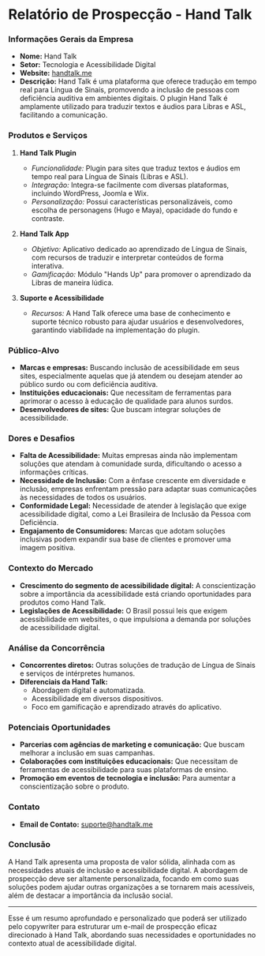 # Relatório de Prospecção - Hand Talk

### Informações Gerais da Empresa
- **Nome:** Hand Talk  
- **Setor:** Tecnologia e Acessibilidade Digital  
- **Website:** [handtalk.me](http://www.handtalk.me)  
- **Descrição:** Hand Talk é uma plataforma que oferece tradução em tempo real para Língua de Sinais, promovendo a inclusão de pessoas com deficiência auditiva em ambientes digitais. O plugin Hand Talk é amplamente utilizado para traduzir textos e áudios para Libras e ASL, facilitando a comunicação.

### Produtos e Serviços
1. **Hand Talk Plugin**
   - *Funcionalidade:* Plugin para sites que traduz textos e áudios em tempo real para Língua de Sinais (Libras e ASL).
   - *Integração:* Integra-se facilmente com diversas plataformas, incluindo WordPress, Joomla e Wix.
   - *Personalização:* Possui características personalizáveis, como escolha de personagens (Hugo e Maya), opacidade do fundo e contraste.

2. **Hand Talk App**
   - *Objetivo:* Aplicativo dedicado ao aprendizado de Língua de Sinais, com recursos de traduzir e interpretar conteúdos de forma interativa.
   - *Gamificação:* Módulo "Hands Up" para promover o aprendizado da Libras de maneira lúdica.

3. **Suporte e Acessibilidade**
   - *Recursos:* A Hand Talk oferece uma base de conhecimento e suporte técnico robusto para ajudar usuários e desenvolvedores, garantindo viabilidade na implementação do plugin.

### Público-Alvo
- **Marcas e empresas:** Buscando inclusão de acessibilidade em seus sites, especialmente aquelas que já atendem ou desejam atender ao público surdo ou com deficiência auditiva.
- **Instituições educacionais:** Que necessitam de ferramentas para aprimorar o acesso à educação de qualidade para alunos surdos.
- **Desenvolvedores de sites:** Que buscam integrar soluções de acessibilidade.

### Dores e Desafios
- **Falta de Acessibilidade:** Muitas empresas ainda não implementam soluções que atendam à comunidade surda, dificultando o acesso a informações críticas.
- **Necessidade de Inclusão:** Com a ênfase crescente em diversidade e inclusão, empresas enfrentam pressão para adaptar suas comunicações às necessidades de todos os usuários.
- **Conformidade Legal:** Necessidade de atender à legislação que exige acessibilidade digital, como a Lei Brasileira de Inclusão da Pessoa com Deficiência.
- **Engajamento de Consumidores:** Marcas que adotam soluções inclusivas podem expandir sua base de clientes e promover uma imagem positiva.

### Contexto do Mercado
- **Crescimento do segmento de acessibilidade digital:** A conscientização sobre a importância da acessibilidade está criando oportunidades para produtos como Hand Talk.
- **Legislações de Acessibilidade:** O Brasil possui leis que exigem acessibilidade em websites, o que impulsiona a demanda por soluções de acessibilidade digital.

### Análise da Concorrência
- **Concorrentes diretos:** Outras soluções de tradução de Língua de Sinais e serviços de intérpretes humanos.
- **Diferenciais da Hand Talk:**
  - Abordagem digital e automatizada.
  - Acessibilidade em diversos dispositivos.
  - Foco em gamificação e aprendizado através do aplicativo.

### Potenciais Oportunidades
- **Parcerias com agências de marketing e comunicação:** Que buscam melhorar a inclusão em suas campanhas.
- **Colaborações com instituições educacionais:** Que necessitam de ferramentas de acessibilidade para suas plataformas de ensino.
- **Promoção em eventos de tecnologia e inclusão:** Para aumentar a conscientização sobre o produto.

### Contato
- **Email de Contato:** suporte@handtalk.me

### Conclusão
A Hand Talk apresenta uma proposta de valor sólida, alinhada com as necessidades atuais de inclusão e acessibilidade digital. A abordagem de prospecção deve ser altamente personalizada, focando em como suas soluções podem ajudar outras organizações a se tornarem mais acessíveis, além de destacar a importância da inclusão social.

---

Esse é um resumo aprofundado e personalizado que poderá ser utilizado pelo copywriter para estruturar um e-mail de prospecção eficaz direcionado à Hand Talk, abordando suas necessidades e oportunidades no contexto atual de acessibilidade digital.